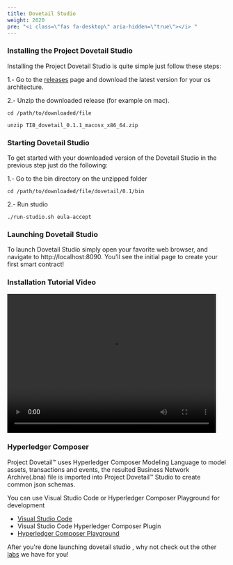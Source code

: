 ```yaml
---
title: Dovetail Studio
weight: 2020
pre: "<i class=\"fas fa-desktop\" aria-hidden=\"true\"></i> "
---
```


### Installing the Project Dovetail Studio
Installing the Project Dovetail Studio is quite simple just follow these steps:

1.- Go to the [releases](https://github.com/TIBCOSoftware/dovetail/releases) page and download the latest version for your os architecture.

2.- Unzip the downloaded release (for example on mac).

```cd /path/to/downloaded/file```

```unzip TIB_dovetail_0.1.1_macosx_x86_64.zip```

### Starting Dovetail Studio
To get started with your downloaded version of the Dovetail Studio in the previous step just do the following:

1.- Go to the bin directory on the unzipped folder

```cd /path/to/downloaded/file/dovetail/0.1/bin```

2.- Run studio

```./run-studio.sh eula-accept```

### Launching Dovetail Studio
To launch Dovetail Studio simply open your favorite web browser, and navigate to http://localhost:8090. You'll see the initial page to create your first smart contract!


### Installation Tutorial Video

<video width="480" height="320" controls="controls">
    <source src="../../labs/videos/dovetail_studio_install.mp4" type="video/mp4">
</video>

### Hyperledger Composer
Project Dovetail™ uses Hyperledger Composer Modeling Language to model assets, transactions and events, the resulted Business Network Archive(.bna) file is imported into Project Dovetail™ Studio to create common json schemas. 

You can use Visual Studio Code or Hyperledger Composer Playground for development

* [Visual Studio Code](https://code.visualstudio.com/docs/setup/setup-overview) 
* Visual Studio Code Hyperledger Composer Plugin
* [Hyperledger Composer Playground](https://composer-playground.mybluemix.net/editor)

After you're done launching dovetail studio , why not check out the other [labs](../../labs) we have for you!
